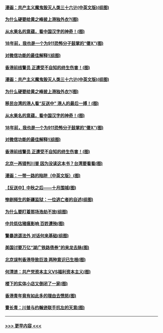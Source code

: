 #### [漫画：共产主义魔鬼毁灭人类三十六计(中英文版)(组图)](../pages/p4/907094.md?t=09142000) 
#### [为什么硬要给黄之峰披上港独外衣?(图)](../pages/p4/907297.md?t=09142000) 
#### [从水果名的意蕴，看中国汉字的神奇！(图)](../pages/p4/907280.md?t=09142000) 
#### [18年前，我也是一个为911恐怖分子鼓掌的“傻X”(图)](../pages/p4/907279.md?t=09142000) 
#### [对微信功能的最佳解释!(组图)](../pages/p4/907274.md?t=09142000) 
#### [香港前线警员 正遭受不自知的终生伤害！(图)](../pages/p4/907272.md?t=09142000) 
#### [漫画：共产主义魔鬼毁灭人类三十六计(中英文版)(组图)](../pages/p4/907094.md?t=09142000) 
#### [为什么硬要给黄之峰披上港独外衣?(图)](../pages/p4/907297.md?t=09142000) 
#### [移民台湾的港人看“反送中” 港人的最后一搏！(图)](../pages/p4/907284.md?t=09142000) 
#### [从水果名的意蕴，看中国汉字的神奇！(图)](../pages/p4/907280.md?t=09142000) 
#### [18年前，我也是一个为911恐怖分子鼓掌的“傻X”(图)](../pages/p4/907279.md?t=09142000) 
#### [对微信功能的最佳解释!(组图)](../pages/p4/907274.md?t=09142000) 
#### [香港前线警员 正遭受不自知的终生伤害！(图)](../pages/p4/907272.md?t=09142000) 
#### [北京一再错判川普 因为没读这本书？台湾要看看(图)](../pages/p4/907270.md?t=09142000) 
#### [漫画：一带一路的陷阱（中英文版）(图)](../pages/p4/907093.md?t=09142000) 
#### [【反送中】中秋之后——十月围城(图)](../pages/p4/907191.md?t=09142000) 
#### [惨剧频生的新疆监狱：一位逃亡者的自述(组图)](../pages/p4/907187.md?t=09142000) 
#### [为什么要盯着那场浩劫不放(组图)](../pages/p4/907176.md?t=09142000) 
#### [中共低估猪瘟影响 百姓遭殃(图)](../pages/p4/907174.md?t=09142000) 
#### [警暴逍遥法外 对话何来基础(组图)](../pages/p4/907172.md?t=09142000) 
#### [美国讨要万亿“湖广铁路债券”的来龙去脉(图)](../pages/p4/907063.md?t=09142000) 
#### [北京误判香港导致巨浪 两种意识已生根(图)](../pages/p4/907053.md?t=09142000) 
#### [何清涟：共产党资本主义VS福利资本主义(图)](../pages/p4/907049.md?t=09142000) 
#### [楼下的实体小店又倒闭了一家(图)](../pages/p4/907045.md?t=09142000) 
#### [香港青年竟有如此多的理由去愤怒(图)](../pages/p4/907043.md?t=09142000) 
#### [曹长青：川普与约翰逊联手抗左的天意(图)](../pages/p4/907023.md?t=09142000) 

----
#### [ >>> 更早内容 <<< ](../indexes/p4-earlier.md)
